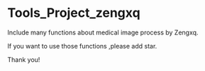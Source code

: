 # Tools_Project_zengxq
Include many functions about medical image process by Zengxq.

If you want to use those functions ,please add  star.

Thank you!
